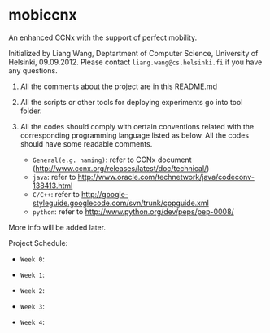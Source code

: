 mobiccnx
========

An enhanced CCNx with the support of perfect mobility. 

Initialized by Liang Wang, Deptartment of Computer Science, University of Helsinki, 09.09.2012. Please contact `liang.wang@cs.helsinki.fi` if you have any questions.

1. All the comments about the project are in this README.md

2. All the scripts or other tools for deploying experiments go into tool folder.

3. All the codes should comply with certain conventions related with the corresponding programming language listed as below. All the codes should have some readable comments.
   * `General(e.g. naming)`: refer to CCNx document (http://www.ccnx.org/releases/latest/doc/technical/)
   * `java`: refer to http://www.oracle.com/technetwork/java/codeconv-138413.html
   * `C/C++`: refer to http://google-styleguide.googlecode.com/svn/trunk/cppguide.xml
   * `python`: refer to http://www.python.org/dev/peps/pep-0008/


More info will be added later.


Project Schedule:

* `Week 0`:

* `Week 1`:

* `Week 2`:

* `Week 3`:

* `Week 4`: